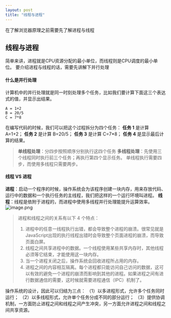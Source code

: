 ```yaml
---
layout: post
title: "线程与进程"
---
```

在了解浏览器原理之前需要先了解进程与线程

## 线程与进程
简单来讲，进程就是CPU资源分配的最小单位，而线程则是CPU调度的最小单位。
要介绍进程与线程的话，需要先讲解下并行处理
#### 什么是并行处理
计算机中的并行处理就是同一时刻处理多个任务，比如我们要计算下面这三个表达式的值，并显示出结果。
```
A = 1+2
B = 20/5
C = 7*8
```
在编写代码的时候，我们可以把这个过程拆分为四个任务：
**任务 1** 是计算 A=1+2；
**任务 2** 是计算 B=20/5；
**任务 3** 是计算 C=7*8；
**任务 4** 是显示最后计算的结果。
>**单线程处理**：分四步按照顺序分别执行这四个任务
>**多线程处理**：先使用三个线程同时执行前三个任务；再执行第四个显示任务。
单线程执行需要四步，而使用多线程只需要两步。
####  线程 VS 进程
**进程**：启动一个程序的时候，操作系统会为该程序创建一块内存，用来存放代码、运行中的数据和一个执行任务的主线程，我们把这样的一个运行环境叫进程。
**线程**：线程是依附于进程的，而进程中使用多线程并行处理能提升运算效率。
![image.png](https://upload-images.jianshu.io/upload_images/20498729-e0af007ac80eb55d.png?imageMogr2/auto-orient/strip%7CimageView2/2/w/1240)
>进程和线程之间的关系有以下 4 个特点：
>1.  进程中的任意一线程执行出错，都会导致整个进程的崩溃。很常见就是JavaScript出现的执行线程出错时会导致整个页面进程的崩溃，而导致页面白屏。
>2.  线程之间共享进程中的数据。一个线程使用某些共享内存时，其他线程必须等它结束，才能使用这一块内存。
>3.  当一个进程关闭之后，操作系统会回收进程所占用的内存。
>4.  进程之间的内容相互隔离。每个进程都只能访问自己访问的数据，这可以有效的避免一个进程的崩溃而影响到其他的进程。如果进程之间有进行数据通信的需要，这时候就需要进程通信（IPC）机制了。

操作系统的设计，因此可以归结为三点：
（1）以多进程形式，允许多个任务同时运行；
（2）以多线程形式，允许单个任务分成不同的部分运行；
（3）提供协调机制，一方面防止进程之间和线程之间产生冲突，另一方面允许进程之间和线程之间共享资源。

